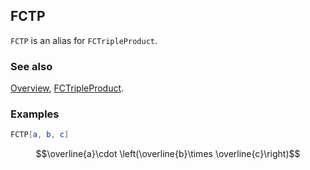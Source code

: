 ## FCTP

`FCTP` is an alias for `FCTripleProduct`.

### See also

[Overview](Extra/FeynCalc.md), [FCTripleProduct](FCTripleProduct.md).

### Examples

```mathematica
FCTP[a, b, c]
```

$$\overline{a}\cdot \left(\overline{b}\times \overline{c}\right)$$
